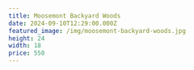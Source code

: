 ```yaml
---
title: Moosemont Backyard Woods
date: 2024-09-10T12:29:00.000Z
featured_image: /img/moosemont-backyard-woods.jpg
height: 24
width: 18
price: 550
---
```

